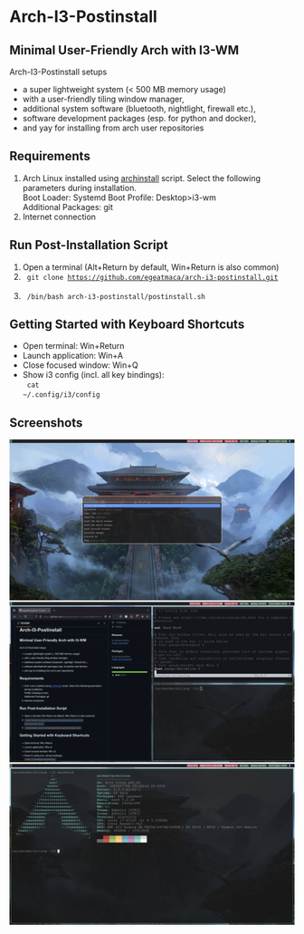 # Arch-I3-Postinstall
## Minimal User-Friendly Arch with I3-WM
Arch-I3-Postinstall setups 
- a super lightweight system (< 500 MB memory usage)
- with a user-friendly tiling window manager,
- additional system software (bluetooth, nightlight, firewall etc.),
- software development packages (esp. for python and docker), 
- and yay for installing from arch user repositories

## Requirements
1. Arch Linux installed using [archinstall](https://wiki.archlinux.org/title/archinstall) script. Select the following parameters during installation.<br>
Boot Loader: Systemd Boot
Profile: Desktop>i3-wm <br>
Additional Packages: git
2. Internet connection

## Run Post-Installation Script
1. Open a terminal (Alt+Return by default, Win+Return is also common)
2. <code> git clone https://github.com/egeatmaca/arch-i3-postinstall.git </code><br>
3. <code> /bin/bash arch-i3-postinstall/postinstall.sh </code>

## Getting Started with Keyboard Shortcuts
- Open terminal: Win+Return
- Launch application: Win+A
- Close focused window: Win+Q
- Show i3 config (incl. all key bindings): <br>
<code> cat ~/.config/i3/config </code>

## Screenshots
![screen1](./screenshots/screen1.png)
![screen2](./screenshots/screen2.png)
![screen3](./screenshots/screen3.png)
